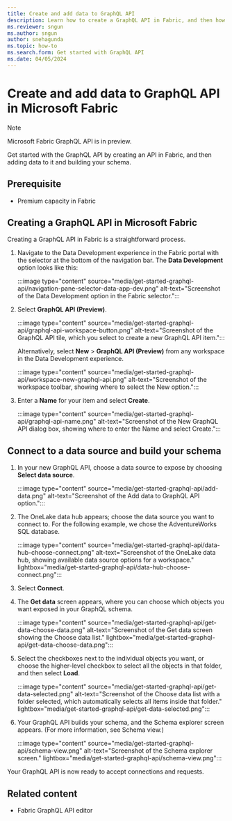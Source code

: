 ```yaml
---
title: Create and add data to GraphQL API
description: Learn how to create a GraphQL API in Fabric, and then how to add data to the API and build your schema.
ms.reviewer: sngun
ms.author: sngun
author: snehagunda
ms.topic: how-to
ms.search.form: Get started with GraphQL API
ms.date: 04/05/2024
---
```


# Create and add data to GraphQL API in Microsoft Fabric

> [!NOTE]
> Microsoft Fabric GraphQL API is in preview.

Get started with the GraphQL API by creating an API in Fabric, and then adding data to it and building your schema.

## Prerequisite

- Premium capacity in Fabric

## Creating a GraphQL API in Microsoft Fabric

Creating a GraphQL API in Fabric is a straightforward process.

1. Navigate to the Data Development experience in the Fabric portal with the selector at the bottom of the navigation bar. The **Data Development** option looks like this:

   :::image type="content" source="media/get-started-graphql-api/navigation-pane-selector-data-app-dev.png" alt-text="Screenshot of the Data Development option in the Fabric selector.":::

1. Select **GraphQL API (Preview)**.

   :::image type="content" source="media/get-started-graphql-api/graphql-api-workspace-button.png" alt-text="Screenshot of the GraphQL API tile, which you select to create a new GraphQL API item.":::

   Alternatively, select **New** > **GraphQL API (Preview)** from any workspace in the Data Development experience.

   :::image type="content" source="media/get-started-graphql-api/workspace-new-graphql-api.png" alt-text="Screenshot of the workspace toolbar, showing where to select the New option.":::

1. Enter a **Name** for your item and select **Create**.

   :::image type="content" source="media/get-started-graphql-api/graphql-api-name.png" alt-text="Screenshot of the New GraphQL API dialog box, showing where to enter the Name and select Create.":::

## Connect to a data source and build your schema

1. In your new GraphQL API, choose a data source to expose by choosing **Select data source**.

   :::image type="content" source="media/get-started-graphql-api/add-data.png" alt-text="Screenshot of the Add data to GraphQL API option.":::

1. The OneLake data hub appears; choose the data source you want to connect to. For the following example, we chose the AdventureWorks SQL database.

   :::image type="content" source="media/get-started-graphql-api/data-hub-choose-connect.png" alt-text="Screenshot of the OneLake data hub, showing available data source options for a workspace." lightbox="media/get-started-graphql-api/data-hub-choose-connect.png":::

1. Select **Connect**.

1. The **Get data** screen appears, where you can choose which objects you want exposed in your GraphQL schema.

   :::image type="content" source="media/get-started-graphql-api/get-data-choose-data.png" alt-text="Screenshot of the Get data screen showing the Choose data list." lightbox="media/get-started-graphql-api/get-data-choose-data.png":::

1. Select the checkboxes next to the individual objects you want, or choose the higher-level checkbox to select all the objects in that folder, and then select **Load**.

   :::image type="content" source="media/get-started-graphql-api/get-data-selected.png" alt-text="Screenshot of the Choose data list with a folder selected, which automatically selects all items inside that folder." lightbox="media/get-started-graphql-api/get-data-selected.png":::

1. Your GraphQL API builds your schema, and the Schema explorer screen appears. (For more information, see Schema view.)

   :::image type="content" source="media/get-started-graphql-api/schema-view.png" alt-text="Screenshot of the Schema explorer screen." lightbox="media/get-started-graphql-api/schema-view.png":::

Your GraphQL API is now ready to accept connections and requests.

## Related content

- Fabric GraphQL API editor
